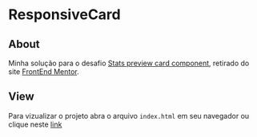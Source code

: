 # ResponsiveCard

## About 

Minha solução para o desafio [Stats preview card component](https://www.frontendmentor.io/challenges/stats-preview-card-component-8JqbgoU62), retirado do site [FrontEnd Mentor](https://www.frontendmentor.io/solutions). 

## View 

Para vizualizar o projeto abra o arquivo `index.html` em seu navegador ou clique neste [link](https://gabrielnicolim.github.io/ResponsiveCard/)
